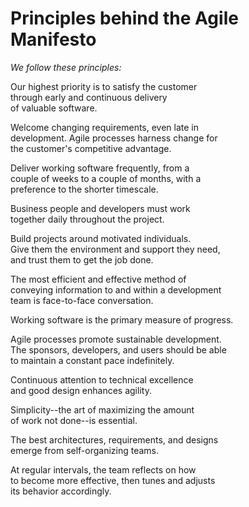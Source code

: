# Principles behind the Agile Manifesto

  
  

_We follow these principles:_

Our highest priority is to satisfy the customer  
through early and continuous delivery  
of valuable software.

Welcome changing requirements, even late in  
development. Agile processes harness change for  
the customer's competitive advantage.

Deliver working software frequently, from a  
couple of weeks to a couple of months, with a  
preference to the shorter timescale.

Business people and developers must work  
together daily throughout the project.

Build projects around motivated individuals.  
Give them the environment and support they need,  
and trust them to get the job done.

The most efficient and effective method of  
conveying information to and within a development  
team is face-to-face conversation.

Working software is the primary measure of progress.

Agile processes promote sustainable development.  
The sponsors, developers, and users should be able  
to maintain a constant pace indefinitely.

Continuous attention to technical excellence  
and good design enhances agility.

Simplicity--the art of maximizing the amount  
of work not done--is essential.

The best architectures, requirements, and designs  
emerge from self-organizing teams.

At regular intervals, the team reflects on how  
to become more effective, then tunes and adjusts  
its behavior accordingly.